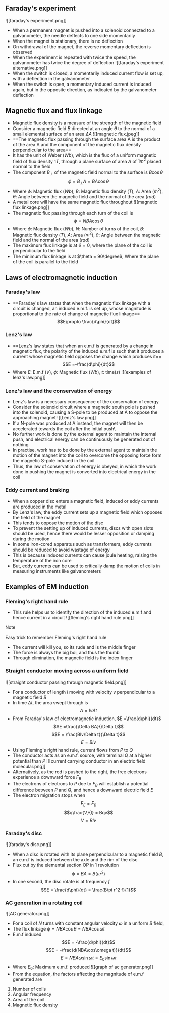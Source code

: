 ## Faraday's experiment
![[faraday's experiment.png]]
- When a permanent magnet is pushed into a solenoid connected to a galvanometer, the needle deflects to one side momentarily
- When the magnet is stationary, there is no deflection
- On withdrawal of the magnet, the reverse momentary deflection is observed
- When the experiment is repeated with twice the speed, the galvanometer has twice the degree of deflection
![[faraday's experiment alternative.png]]
- When the switch is closed, a momentarily induced current flow is set up, with a deflection in the galvanometer
- When the switch is open, a momentary induced current is induced again, but in the opposite direction, as indicated by the galvanometer deflection
## Magnetic flux and flux linkage
- Magnetic flux density is a measure of the strength of the magnetic field
- Consider a magnetic field $B$ directed at an angle $\theta$ to the normal of a small elemental surface of an area $\Delta A$
![[magnetic flux.jpeg]]
- ==The magnetic flux passing through the surface area A is the product of the area A and the component of the magnetic flux density perpendicular to the area==
- It has the unit of Weber ($Wb$), which is the flux of a uniform magnetic field of flux density $1T$, through a plane surface of area $A$ of $1m^2$ placed normal to the field
- The component $B_\perp$ of the magnetic field normal to the surface is $B\cos\theta$ $$\phi = B_\perp A = BA\cos\theta$$
- Where $\phi$: Magnetic flux ($Wb$), $B$: Magnetic flux density ($T$), $A$: Area ($m^2$), $\theta$: Angle between the magnetic field and the normal of the area ($rad$)
- A metal core will have the same magnetic flux throughout
![[magnetic flux linkage.png]]
- The magnetic flux passing through each turn of the coil is $$\phi = NBA\cos\theta$$
- Where $\phi$: Magnetic flux ($Wb$), $N$: Number of turns of the coil, $B$: Magnetic flux density ($T$), $A$: Area ($m^2$), $\theta$: Angle between the magnetic field and the normal of the area ($rad$)
- The maximum flux linkage is at $\theta = 0$, where the plane of the coil is perpendicular to the field
- The minimum flux linkage is at $\theta = 90\degree$, Where the plane of the coil is parallel to the field
## Laws of electromagnetic induction
### Faraday's law
- ==Faraday's law states that when the magnetic flux linkage with a circuit is changed, an induced e.m.f. is set up, whose magnitude is proportional to the rate of change of magnetic flux linkage== $$E\propto \frac{d\phi}{dt}$$
### Lenz's law
- ==Lenz's law states that when an e.m.f is generated by a change in magnetic flux, the polarity of the induced e.m.f is such that it produces a current whose magnetic field opposes the change which produces it== $$E =-\frac{d\phi}{dt}$$
- Where $E$: E.m.f ($V$), $\phi$: Magnetic flux ($Wb$), $t$: time($s$)
![[examples of lenz's law.png]]
### Lenz's law and the conservation of energy
- Lenz's law is a necessary consequence of the conservation of energy
- Consider the solenoid circuit where a magnetic south pole is pushed into the solenoid, causing a S-pole to be produced at A to oppose the approaching magnet
![[Lenz's law.png]]
- If a N-pole was produced at A instead, the magnet will then be accelerated towards the coil after the initial push\
- No further work is done by the external agent to maintain the internal push, and electrical energy can be continuously be generated out of nothing
- In practise, work has to be done by the external agent to maintain the motion of the magnet into the coil to overcome the opposing force form the magnetic S-pole induced in the coil
- Thus, the law of conservation of energy is obeyed, in which the work done in pushing the magnet is converted into electrical energy in the coil
### Eddy current and braking
- When a copper disc enters a magnetic field, induced or eddy currents are produced in the metal
- By Lenz's law, the eddy current sets up a magnetic field which opposes the field of the magnet
- This tends to oppose the motion of the disc
- To prevent the setting up of induced currents, discs with open slots should be used, hence there would be lesser opposition or damping during the motion
- In some iron-cored apparatus such as transformers, eddy currents should be reduced to avoid wastage of energy
- This is because induced currents can cause joule heating, raising the temperature of the iron core
- But, eddy currents can be used to critically damp the motion of coils in measuring instruments like galvanometers
## Examples of EM induction
### Fleming's right hand rule
- This rule helps us to identify the direction of the induced e.m.f and hence current in a circuit
![[fleming's right hand rule.png]]

>[!NOTE]
>Easy trick to remember Fleming's right hand rule
>- The current will kill you, so its rude and is the middle finger
>- The force is always the big boi, and thus the thumb
>- Through elimination, the magnetic field is the index finger

### Straight conductor moving across a uniform field
![[straight conductor passing through magnetic field.png]]
- For a conductor of length $l$ moving with velocity $v$ perpendicular to a magnetic field $B$
- In time $\Delta t$, the area swept through is $$A = lv\Delta t$$
- From Faraday's law of electromagnetic induction, $E =\frac{d\phi}{dt}$ $$E =\frac{\Delta BA}{\Delta t}$$$$E = \frac{Blv\Delta t}{\Delta t}$$$$E = Blv$$
- Using Fleming's right hand rule, current flows from $P$ to $Q$
- The conductor acts as an e.m.f. source, with terminal $Q$ at a higher potential than $P$
![[current carrying conductor in an electric field molecular.png]]
- Alternatively, as the rod is pushed to the right, the free electrons experience a downward force $F_B$
- The electrons of electrons to $P$ doe to $F_B$ will establish a potential difference between $P$ and $Q$, and hence a downward electric field $E$
- The electron migration stops when $$F_E = F_B$$$$q\frac{V}{l} = Bqv$$$$V = Blv$$
### Faraday's disc
![[faraday's disc.png]]
- When a disc is rotated with its plane perpendicular to a magnetic field $B$, an e.m.f is induced between the axle and the rim of the disc
 - Flux cut by the elemental section OP in 1 revolution $$\phi = BA = B(\pi r^2)$$
 - In one second, the disc rotate is at frequency $f$ $$E = \frac{d\phi}{dt} = \frac{B\pi r^2 f}{1}$$
### AC generation in a rotating coil
![[AC generator.png]]
- For a coil of $N$ turns with constant angular velocity $\omega$ in a uniform $B$ field,
- The flux linkage $\phi = NBA\cos\theta = NBA\cos\omega t$
- E.m.f induced $$E = -\frac{d\phi}{dt}$$$$E = -\frac{d(NBA\cos\omega t)}{dt}$$$$E = NBA\omega\sin\omega t = E_0\sin\omega t$$
- Where $E_0$: Maximum e.m.f. produced
![[graph of ac generator.png]]
- From the equation, the factors affecting the magnitude of e.m.f generated are
1. Number of coils
2. Angular frequency
3. Area of the coil
4. Magnetic flux density